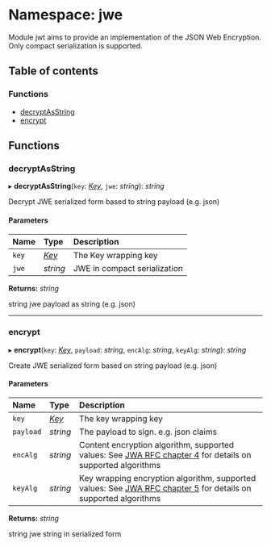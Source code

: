 # Namespace: jwe

Module jwt aims to provide an implementation of the JSON Web Encryption.
Only compact serialization is supported.

## Table of contents

### Functions

- [decryptAsString](jwe.md#decryptasstring)
- [encrypt](jwe.md#encrypt)

## Functions

### decryptAsString

▸ **decryptAsString**(`key`: [*Key*](../interfaces/jwk.key.md), `jwe`: *string*): *string*

Decrypt JWE serialized form based to string payload (e.g. json)

#### Parameters

| Name | Type | Description |
| :------ | :------ | :------ |
| `key` | [*Key*](../interfaces/jwk.key.md) | The Key wrapping key |
| `jwe` | *string* | JWE in compact serialization |

**Returns:** *string*

string jwe payload as string (e.g. json)

___

### encrypt

▸ **encrypt**(`key`: [*Key*](../interfaces/jwk.key.md), `payload`: *string*, `encAlg`: *string*, `keyAlg`: *string*): *string*

Create JWE serialized form based on string payload (e.g. json)

#### Parameters

| Name | Type | Description |
| :------ | :------ | :------ |
| `key` | [*Key*](../interfaces/jwk.key.md) | The key wrapping key |
| `payload` | *string* | The payload to sign. e.g. json claims |
| `encAlg` | *string* | Content encryption algorithm, supported values: See [JWA RFC chapter 4](https://www.rfc-editor.org/rfc/rfc7518#section-4.1) for details on supported algorithms |
| `keyAlg` | *string* | Key wrapping encryption algorithm, supported values: See [JWA RFC chapter 5](https://www.rfc-editor.org/rfc/rfc7518#section-5.1) for details on supported algorithms |

**Returns:** *string*

string jwe string in serialized form
